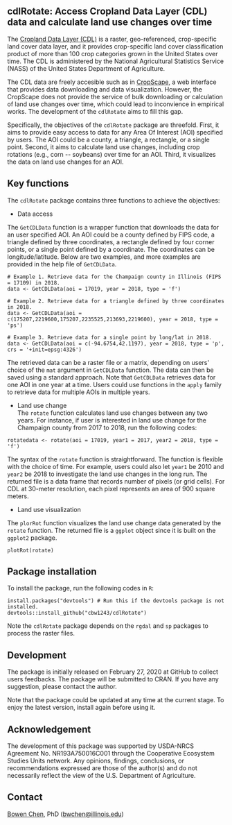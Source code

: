 ## cdlRotate: Access Cropland Data Layer (CDL) data and calculate land use changes over time

The [Cropland Data Layer (CDL)](https://www.nass.usda.gov/Research_and_Science/Cropland/sarsfaqs2.php) is a raster, geo-referenced, crop-specific land cover data layer, and it provides crop-specific land cover classification product of more than 100 crop categories grown in the United States over time. The CDL is administered by the National Agricultural Statistics Service (NASS) of the United States Department of Agriculture. 

The CDL data are freely accesible such as in [CropScape](https://nassgeodata.gmu.edu/CropScape/), a web interface that provides data downloading and data visualization. However, the CropScape does not provide the service of bulk downloading or calculation of land use changes over time, which could lead to inconvience in empirical works. The development of the `cdlRotate` aims to fill this gap. 

Specifically, the objectives of the `cdlRotate` package are threefold. First, it aims to provide easy access to data for any Area Of Interest (AOI) specified by users. The AOI could be a county, a triangle, a rectangle, or a single point. Second, it aims to calculate land use changes, including crop rotations (e.g., corn -- soybeans) over time for an AOI. Third, it visualizes the data on land use changes for an AOI. 

## Key functions   
The `cdlRotate` package contains three functions to achieve the objectives: 

- Data access    

The `GetCDLData` function is a wrapper function that downloads the data for an user specified AOI. An AOI could be a county defined by FIPS code, a triangle defined by three coordinates, a rectangle defined by four corner points, or a single point defined by a coordinate. The coordinates can be longitude/latitude. Below are two examples, and more examples are provided in the help file of `GetCDLData`.    
```
# Example 1. Retrieve data for the Champaign county in Illinois (FIPS = 17109) in 2018.
data <- GetCDLData(aoi = 17019, year = 2018, type = 'f')

# Example 2. Retrieve data for a triangle defined by three coordinates in 2018.
data <- GetCDLData(aoi = c(175207,2219600,175207,2235525,213693,2219600), year = 2018, type = 'ps')

# Example 3. Retrieve data for a single point by long/lat in 2018.
data <- GetCDLData(aoi = c(-94.6754,42.1197), year = 2018, type = 'p', crs = '+init=epsg:4326')
```
The retrieved data can be a raster file or a matrix, depending on users' choice of the `mat` argument in `GetCDLData` function. The data can then be saved using a standard approach. Note that `GetCDLData` retrieves data for one AOI in one year at a time. Users could use functions in the `apply` family to retrieve data for multiple AOIs in multiple years.   

- Land use change   
The `rotate` function calculates land use changes between any two years. For instance, if user is interested in land use change for the Champaign county from 2017 to 2018, run the following codes: 
```
rotatedata <- rotate(aoi = 17019, year1 = 2017, year2 = 2018, type = 'f')
```
The syntax of the `rotate` function is straightforward. The function is flexible with the choice of time. For example, users could also let `year1` be 2010 and `year2` be 2018 to investigate the land use changes in the long run. The returned file is a data frame that records number of pixels (or grid cells). For CDL at 30-meter resolution, each pixel represents an area of 900 square meters.   

- Land use visualization   

The `plorRot` function visualizes the land use change data generated by the `rotate` function. The returned file is a `ggplot` object since it is built on the `ggplot2` package.    
```
plotRot(rotate) 
```

## Package installation   
To install the package, run the following codes in `R`:
```
install.packages("devtools") # Run this if the devtools package is not installed.     
devtools::install_github("cbw1243/cdlRotate")  
```
Note the `cdlRotate` package depends on the `rgdal` and `sp` packages to process the raster files. 

## Development   
The package is initially released on February 27, 2020 at GitHub to collect users feedbacks. The package will be submitted to CRAN. If you have any suggestion, please contact the author.

Note that the package could be updated at any time at the current stage. To enjoy the latest version, install again before using it.

## Acknowledgement      
The development of this package was supported by USDA-NRCS Agreement No. NR193A750016C001 through the Cooperative Ecosystem Studies Units network. Any opinions, findings, conclusions, or recommendations expressed are those of the author(s) and do not necessarily reflect the view of the U.S. Department of Agriculture. 

## Contact   
[Bowen Chen](https://sites.google.com/view/bwchen), PhD (bwchen@illinois.edu)
